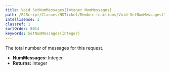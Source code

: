 ```yaml
---
title: Void SetNumMessages(Integer NumMessages)
path: /EJScript/Classes/NSTicket/Member functions/Void SetNumMessages(Integer p_0)
intellisense: 1
classref: 1
sortOrder: 8014
keywords: SetNumMessages(Integer)
---
```



The total number of messages for this request.



* **NumMessages:** Integer
* **Returns:** Integer


